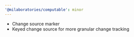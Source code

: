 ```yaml
---
'@milaboratories/computable': minor
---
```


- Change source marker
- Keyed change source for more granular change tracking
